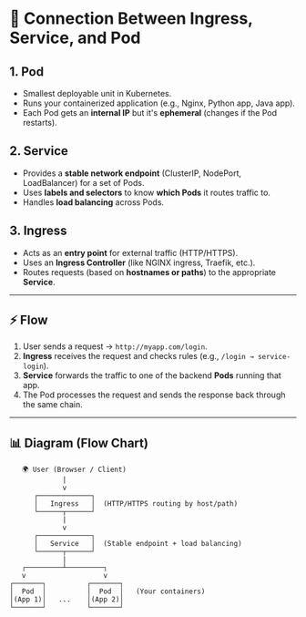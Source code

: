# 🔗 Connection Between Ingress, Service, and Pod

## 1. Pod

-   Smallest deployable unit in Kubernetes.
-   Runs your containerized application (e.g., Nginx, Python app, Java
    app).
-   Each Pod gets an **internal IP** but it's **ephemeral** (changes if
    the Pod restarts).

## 2. Service

-   Provides a **stable network endpoint** (ClusterIP, NodePort,
    LoadBalancer) for a set of Pods.
-   Uses **labels and selectors** to know **which Pods** it routes
    traffic to.
-   Handles **load balancing** across Pods.

## 3. Ingress

-   Acts as an **entry point** for external traffic (HTTP/HTTPS).
-   Uses an **Ingress Controller** (like NGINX ingress, Traefik, etc.).
-   Routes requests (based on **hostnames or paths**) to the appropriate
    **Service**.

------------------------------------------------------------------------

## ⚡ Flow

1.  User sends a request → `http://myapp.com/login`.
2.  **Ingress** receives the request and checks rules (e.g.,
    `/login → service-login`).
3.  **Service** forwards the traffic to one of the backend **Pods**
    running that app.
4.  The Pod processes the request and sends the response back through
    the same chain.

------------------------------------------------------------------------

## 📊 Diagram (Flow Chart)

       🌍 User (Browser / Client)
                 |
                 v
          ┌─────────────┐
          │   Ingress   │  (HTTP/HTTPS routing by host/path)
          └──────┬──────┘
                 |
                 v
          ┌─────────────┐
          │   Service   │  (Stable endpoint + load balancing)
          └──────┬──────┘
                 |
       ┌─────────┴─────────┐
       v                   v
    ┌───────┐          ┌───────┐
    │  Pod  │          │  Pod  │   (Your containers)
    │(App 1)│   ...    │(App 2)│
    └───────┘          └───────┘
